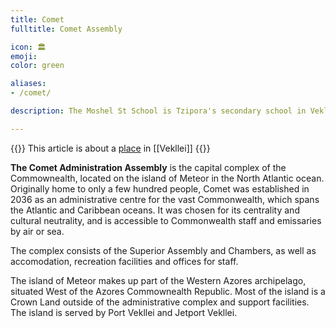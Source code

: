 ```yaml
---
title: Comet
fulltitle: Comet Assembly

icon: 🏛️
emoji:
color: green

aliases:
- /comet/

description: The Moshel St School is Tzipora's secondary school in Vekllei.

---
```

{{<note series>}}
 This article is about a [place](/places/) in [[Vekllei]]
{{</note>}}

**The Comet Administration Assembly** is the capital complex of the Commownealth, located on the island of Meteor in the North Atlantic ocean. Originally home to only a few hundred people, Comet was established in 2036 as an administrative centre for the vast Commonwealth, which spans the Atlantic and Caribbean oceans. It was chosen for its centrality and cultural neutrality, and is accessible to Commonwealth staff and emissaries by air or sea.

The complex consists of the Superior Assembly and Chambers, as well as accomodation, recreation facilities and offices for staff.

The island of Meteor makes up part of the Western Azores archipelago, situated West of the Azores Commownealth Republic. Most of the island is a Crown Land outside of the administrative complex and support facilities. The island is served by Port Vekllei and Jetport Vekllei.

